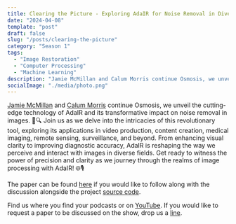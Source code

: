 ```yaml
---
title: Clearing the Picture - Exploring AdaIR for Noise Removal in Diverse Applications
date: "2024-04-08"
template: "post"
draft: false
slug: "/posts/clearing-the-picture"
category: "Season 1"
tags:
  - "Image Restoration"
  - "Computer Processing"
  - "Machine Learning"
description: "Jamie McMillan and Calum Morris continue Osmosis, we unveil the cutting-edge technology of AdaIR and its transformative impact on noise removal in images."
socialImage: "./media/photo.png"
---
```


[Jamie McMillan](https://www.linkedin.com/in/jamie-mcmillan-metrology/) and [Calum Morris](https://www.linkedin.com/in/calum-morris-7015a028b/) continue Osmosis, we unveil the cutting-edge technology of AdaIR and its transformative impact on noise removal in images. 📸🔍 Join us as we delve into the intricacies of this revolutionary tool, exploring its applications in video production, content creation, medical imaging, remote sensing, surveillance, and beyond. From enhancing visual clarity to improving diagnostic accuracy, AdaIR is reshaping the way we perceive and interact with images in diverse fields. Get ready to witness the power of precision and clarity as we journey through the realms of image processing with AdaIR! 🌐🎙️

The paper can be found [here](https://arxiv.org/abs/2403.14614) if you would like to follow along with the discussion alongside the project [source code](https://github.com/c-yn/AdaIR).

Find us where you find your podcasts or on [YouTube](https://www.youtube.com/@Osmosiscast). If you would like to request a paper to be discussed on the show, drop us a [line](mailto:osmosiscast@gmail.com?subject=Osmosis%20Cast%20|%20Episode%20Suggestion).

